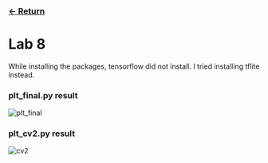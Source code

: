### [<- Return](../../)

# Lab 8

While installing the packages, tensorflow did not install. I tried installing tflite instead.

### plt_final.py result

![plt_final](https://github.com/redassser/Design-6/assets/40395425/b59c3c66-48f6-4e3f-8ad9-86ab14ac0702)

### plt_cv2.py result

![cv2](https://github.com/redassser/Design-6/assets/40395425/fefcfcb7-4629-4172-90a2-279fbefac22e)
